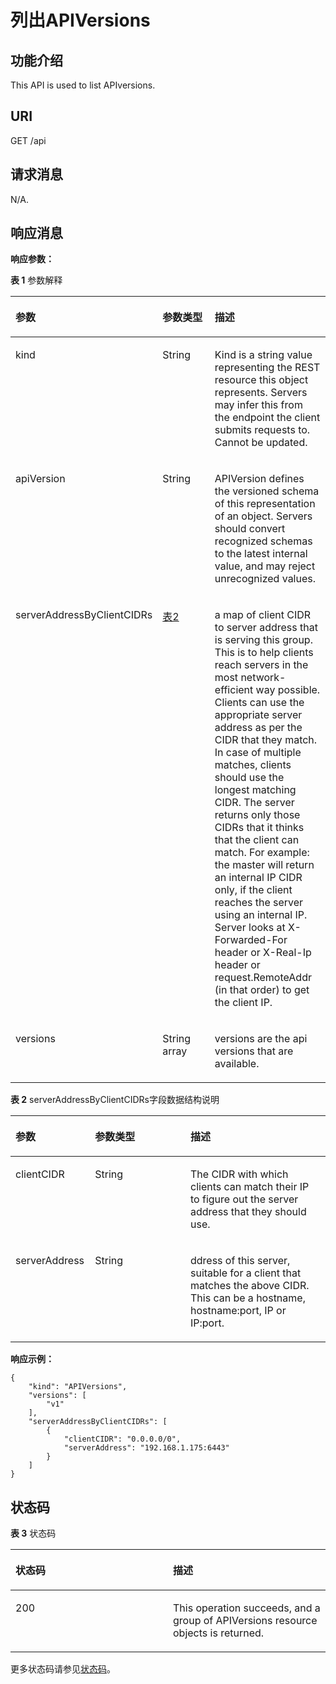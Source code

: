 # 列出APIVersions<a name="cci_02_3116"></a>

## 功能介绍<a name="section53754776"></a>

This API is used to list APIversions.

## URI<a name="section14030938"></a>

GET /api

## 请求消息<a name="section59169584"></a>

N/A.

## 响应消息<a name="section62764209"></a>

**响应参数：**

**表 1**  参数解释

<a name="d0e45702"></a>
<table><thead align="left"><tr id="row37210166"><th class="cellrowborder" valign="top" width="25%" id="mcps1.2.4.1.1"><p id="p61233436"><a name="p61233436"></a><a name="p61233436"></a>参数</p>
</th>
<th class="cellrowborder" valign="top" width="30%" id="mcps1.2.4.1.2"><p id="p60961283"><a name="p60961283"></a><a name="p60961283"></a>参数类型</p>
</th>
<th class="cellrowborder" valign="top" width="45%" id="mcps1.2.4.1.3"><p id="p38916882"><a name="p38916882"></a><a name="p38916882"></a>描述</p>
</th>
</tr>
</thead>
<tbody><tr id="row65259762"><td class="cellrowborder" valign="top" width="25%" headers="mcps1.2.4.1.1 "><p id="p51549387"><a name="p51549387"></a><a name="p51549387"></a>kind</p>
</td>
<td class="cellrowborder" valign="top" width="30%" headers="mcps1.2.4.1.2 "><p id="p14750788"><a name="p14750788"></a><a name="p14750788"></a>String</p>
</td>
<td class="cellrowborder" valign="top" width="45%" headers="mcps1.2.4.1.3 "><p id="p53963141"><a name="p53963141"></a><a name="p53963141"></a>Kind is a string value representing the REST resource this object represents. Servers may infer this from the endpoint the client submits requests to. Cannot be updated.</p>
</td>
</tr>
<tr id="row15906224"><td class="cellrowborder" valign="top" width="25%" headers="mcps1.2.4.1.1 "><p id="p13335793"><a name="p13335793"></a><a name="p13335793"></a>apiVersion</p>
</td>
<td class="cellrowborder" valign="top" width="30%" headers="mcps1.2.4.1.2 "><p id="p6457487"><a name="p6457487"></a><a name="p6457487"></a>String</p>
</td>
<td class="cellrowborder" valign="top" width="45%" headers="mcps1.2.4.1.3 "><p id="p53294449"><a name="p53294449"></a><a name="p53294449"></a>APIVersion defines the versioned schema of this representation of an object. Servers should convert recognized schemas to the latest internal value, and may reject unrecognized values.</p>
</td>
</tr>
<tr id="row9888000"><td class="cellrowborder" valign="top" width="25%" headers="mcps1.2.4.1.1 "><p id="p62730499"><a name="p62730499"></a><a name="p62730499"></a>serverAddressByClientCIDRs</p>
</td>
<td class="cellrowborder" valign="top" width="30%" headers="mcps1.2.4.1.2 "><p id="p48005696"><a name="p48005696"></a><a name="p48005696"></a><a href="#d0e45762">表2</a></p>
</td>
<td class="cellrowborder" valign="top" width="45%" headers="mcps1.2.4.1.3 "><p id="p32434503"><a name="p32434503"></a><a name="p32434503"></a>a map of client CIDR to server address that is serving this group. This is to help clients reach servers in the most network-efficient way possible. Clients can use the appropriate server address as per the CIDR that they match. In case of multiple matches, clients should use the longest matching CIDR. The server returns only those CIDRs that it thinks that the client can match. For example: the master will return an internal IP CIDR only, if the client reaches the server using an internal IP. Server looks at X-Forwarded-For header or X-Real-Ip header or request.RemoteAddr (in that order) to get the client IP.</p>
</td>
</tr>
<tr id="row23475074"><td class="cellrowborder" valign="top" width="25%" headers="mcps1.2.4.1.1 "><p id="p22432856"><a name="p22432856"></a><a name="p22432856"></a>versions</p>
</td>
<td class="cellrowborder" valign="top" width="30%" headers="mcps1.2.4.1.2 "><p id="p5122054"><a name="p5122054"></a><a name="p5122054"></a>String array</p>
</td>
<td class="cellrowborder" valign="top" width="45%" headers="mcps1.2.4.1.3 "><p id="p12233269"><a name="p12233269"></a><a name="p12233269"></a>versions are the api versions that are available.</p>
</td>
</tr>
</tbody>
</table>

**表 2**  serverAddressByClientCIDRs字段数据结构说明

<a name="d0e45762"></a>
<table><thead align="left"><tr id="row41026198"><th class="cellrowborder" valign="top" width="25.252525252525253%" id="mcps1.2.4.1.1"><p id="p34787743"><a name="p34787743"></a><a name="p34787743"></a>参数</p>
</th>
<th class="cellrowborder" valign="top" width="30.303030303030305%" id="mcps1.2.4.1.2"><p id="p66343833"><a name="p66343833"></a><a name="p66343833"></a>参数类型</p>
</th>
<th class="cellrowborder" valign="top" width="44.44444444444445%" id="mcps1.2.4.1.3"><p id="p5141420"><a name="p5141420"></a><a name="p5141420"></a>描述</p>
</th>
</tr>
</thead>
<tbody><tr id="row13801855"><td class="cellrowborder" valign="top" width="25.252525252525253%" headers="mcps1.2.4.1.1 "><p id="p44208442"><a name="p44208442"></a><a name="p44208442"></a>clientCIDR</p>
</td>
<td class="cellrowborder" valign="top" width="30.303030303030305%" headers="mcps1.2.4.1.2 "><p id="p24114054"><a name="p24114054"></a><a name="p24114054"></a>String</p>
</td>
<td class="cellrowborder" valign="top" width="44.44444444444445%" headers="mcps1.2.4.1.3 "><p id="p7081354"><a name="p7081354"></a><a name="p7081354"></a>The CIDR with which clients can match their IP to figure out the server address that they should use.</p>
</td>
</tr>
<tr id="row63732193"><td class="cellrowborder" valign="top" width="25.252525252525253%" headers="mcps1.2.4.1.1 "><p id="p62034029"><a name="p62034029"></a><a name="p62034029"></a>serverAddress</p>
</td>
<td class="cellrowborder" valign="top" width="30.303030303030305%" headers="mcps1.2.4.1.2 "><p id="p58700486"><a name="p58700486"></a><a name="p58700486"></a>String</p>
</td>
<td class="cellrowborder" valign="top" width="44.44444444444445%" headers="mcps1.2.4.1.3 "><p id="p57118931"><a name="p57118931"></a><a name="p57118931"></a>ddress of this server, suitable for a client that matches the above CIDR. This can be a hostname, hostname:port, IP or IP:port.</p>
</td>
</tr>
</tbody>
</table>

**响应示例：**

```
{
    "kind": "APIVersions",
    "versions": [
        "v1"
    ],
    "serverAddressByClientCIDRs": [
        {
            "clientCIDR": "0.0.0.0/0",
            "serverAddress": "192.168.1.175:6443"
        }
    ]
}
```

## 状态码<a name="section28006976"></a>

**表 3**  状态码

<a name="d0e45813"></a>
<table><thead align="left"><tr id="row54035152"><th class="cellrowborder" valign="top" width="50%" id="mcps1.2.3.1.1"><p id="p14771200"><a name="p14771200"></a><a name="p14771200"></a>状态码</p>
</th>
<th class="cellrowborder" valign="top" width="50%" id="mcps1.2.3.1.2"><p id="p55616532"><a name="p55616532"></a><a name="p55616532"></a>描述</p>
</th>
</tr>
</thead>
<tbody><tr id="row8645237"><td class="cellrowborder" valign="top" width="50%" headers="mcps1.2.3.1.1 "><p id="p29175562"><a name="p29175562"></a><a name="p29175562"></a>200</p>
</td>
<td class="cellrowborder" valign="top" width="50%" headers="mcps1.2.3.1.2 "><p id="p14410299"><a name="p14410299"></a><a name="p14410299"></a>This operation succeeds, and a group of APIVersions resource objects is returned.</p>
</td>
</tr>
</tbody>
</table>

更多状态码请参见[状态码](状态码.md)。

